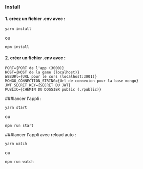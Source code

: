 ### Install
#### 1. créez un fichier .env avec : 
```
yarn install
```
ou 
```
npm install 
```

#### 2. créer un fichier .env avec : 
```
PORT={PORT de l'app (3000)}
HOST={HOST de la game (localhost)}
WEBURl={URL pour le cors (localhost:3001)}
MONGO_CONNECTION_STRING={Url de connexion pour la base mongo}
JWT_SECRET_KEY={SECRET DU JWT}
PUBLIC={CHEMIN DU DOSSIER public (./public)}
```

###lancer l'appli : 
```
yarn start
```
ou
```
npm run start
```

###lancer l'appli avec reload auto : 
```
yarn watch
```
ou
```
npm run watch
```

